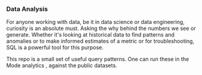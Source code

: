 ### Data Analysis

For anyone working with data, be it in data science or data engineering, curiosity is an absolute must. Asking the why behind the numbers
we see or generate. 
Whether it's looking at historical data to find patterns and anomalies or to make informed estimates of a metric or for troubleshooting, SQL is a powerful tool for this purpose.

This repo is a small set of useful query patterns. One can run these in the Mode analytics , against the public datasets.   
